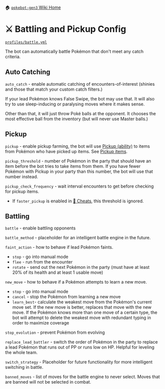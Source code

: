 🏠 [`pokebot-gen3` Wiki Home](../Readme.md)

# ⚔ Battling and Pickup Config

[`profiles/battle.yml`](../../profiles/battle.yml)

The bot can automatically battle Pokémon that don't meet any catch criteria.

## Auto Catching

`auto_catch` - enable automatic catching of encounters-of-interest (shinies and those that match your custom catch filters.)

If your lead Pokémon knows False Swipe, the bot may use that. It will also try to use sleep-inducing or paralysing moves
where it makes sense.

Other than that, it will just throw Poké balls at the opponent. It chooses the most effective ball from the inventory
(but will never use Master balls.)

## Pickup
`pickup` - enable pickup farming, the bot will use [Pickup (ability)](https://bulbapedia.bulbagarden.net/wiki/Pickup_(Ability)) to items from Pokémon who have picked up items. See [Pickup items](https://bulbapedia.bulbagarden.net/wiki/Pickup_(Ability)#Items_received).

`pickup_threshold` - number of Pokémon in the party that should have an item before the bot tries to take items from them. If you have fewer Pokémon with Pickup in your party than this number, the bot will use that number instead.

`pickup_check_frequency` - wait interval encounters to get before checking for pickup items.
- If `faster_pickup` is enabled in [💎 Cheats](Configuration%20-%20Cheats.md), this threshold is ignored.

## Battling
`battle` - enable battling opponents

`battle_method` - placeholder for an intelligent battle engine in the future.

`faint_action` - how to behave if lead Pokémon faints. 
- `stop` - go into manual mode
- `flee` - run from the encounter
- `rotate` - send out the next Pokémon in the party (must have at least 20% of its health and at least 1 usable move)

`new_move` - how to behave if a Pokémon attempts to learn a new move.
- `stop` - go into manual mode
- `cancel` - stop the Pokémon from learning a new move
- `learn_best`- calculate the weakest move from the Pokémon's current move set. If the new move is better, replaces that move with the new move. If the Pokémon knows more than one move of a certain type, the bot will attempt to delete the weakest move with redundant typing in order to maximize coverage

`stop_evolution` - prevent Pokémon from evolving

`replace_lead_battler` - switch the order of Pokémon in the party to replace a lead Pokémon that runs out of PP or runs low on HP. Helpful for leveling the whole team.

`switch_strategy` - Placeholder for future functionality for more intelligent switching in battle.

`banned_moves` - list of moves for the battle engine to never select. Moves that are banned will not be selected in combat.
